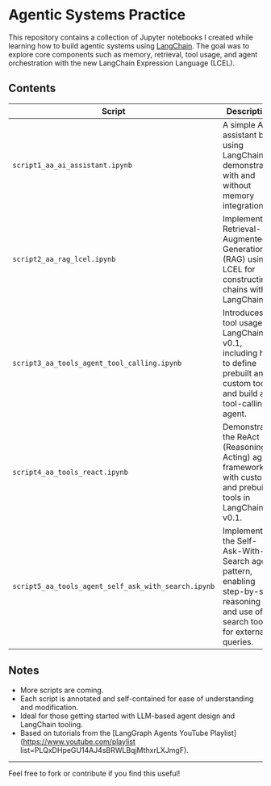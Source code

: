# Agentic Systems Practice

This repository contains a collection of Jupyter notebooks I created while learning how to build agentic systems using [LangChain](https://www.langchain.dev/). The goal was to explore core components such as memory, retrieval, tool usage, and agent orchestration with the new LangChain Expression Language (LCEL).

## Contents

| Script | Description |
|--------|-------------|
| `script1_aa_ai_assistant.ipynb` | A simple AI assistant built using LangChain, demonstrated with and without memory integration. |
| `script2_aa_rag_lcel.ipynb` | Implements Retrieval-Augmented Generation (RAG) using LCEL for constructing chains with LangChain. |
| `script3_aa_tools_agent_tool_calling.ipynb` | Introduces tool usage in LangChain v0.1, including how to define prebuilt and custom tools, and build a tool-calling agent. |
| `script4_aa_tools_react.ipynb` | Demonstrates the ReAct (Reasoning + Acting) agent framework with custom and prebuilt tools in LangChain v0.1. |
| `script5_aa_tools_agent_self_ask_with_search.ipynb` | Implements the Self-Ask-With-Search agent pattern, enabling step-by-step reasoning and use of a search tool for external queries. |

## Notes
- More scripts are coming.
- Each script is annotated and self-contained for ease of understanding and modification.
- Ideal for those getting started with LLM-based agent design and LangChain tooling.
- Based on tutorials from the [LangGraph Agents YouTube Playlist](https://www.youtube.com/playlist list=PLQxDHpeGU14AJ4sBRWLBqjMthxrLXJmgF).

---

Feel free to fork or contribute if you find this useful!
